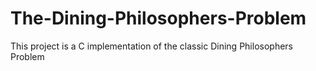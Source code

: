 # The-Dining-Philosophers-Problem
This project is a C implementation of the classic  Dining Philosophers Problem
